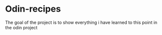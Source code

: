 # Odin-recipes
The goal of the project is to show everything i have learned to this point in the odin project
